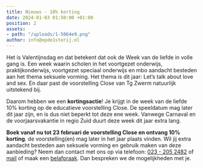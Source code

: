 ```yaml
---
title: Nieuws - 10% korting
date: 2024-01-03 01:50:00 +01:00
position: 2
assets:
- path: "/uploads/1-5064e9.png"
author: info@opde1sterij.nl
---
```


Het is Valentijnsdag en dat betekent dat ook de Week van de liefde in volle gang is. Een week waarin scholen in het voortgezet onderwijs, praktijkonderwijs, voortgezet speciaal onderwijs en mbo aandacht besteden aan het thema seksuele vorming. Het thema is dit jaar: Let’s talk about love and sex. En daar past de voorstelling Close van Tg Zwerm natuurlijk uitstekend bij.

Daarom hebben we een **kortingsactie**! Je krijgt in de week van de liefde 10% korting op de educatieve voorstelling Close. De speeldatum mag later dit jaar zijn, en is dus niet beperkt tot deze ene week. Vanwege Carnaval en de voorjaarsvakantie in regio Zuid duurt deze week dit jaar extra lang.

**Boek vanaf nu tot 23 februari de voorstelling Close en ontvang 10% korting**. de voorstelling(en) mag later in het jaar plaats vinden. Wil jij extra aandacht besteden aan seksuele vorming en gebruik maken van deze aanbieding? Neem dan contact met ons op via telefoon: <a href="tel:+31232052482" title="Bel Op de eerste rij">023 - 205 2482</a>  of [mail](mailto:boekingen@opde1sterij.nl) of maak een [belafpraak](https://calendly.com/opde1sterij/bellen-voor-meer-info). Dan bespreken we de mogelijkheden met je.